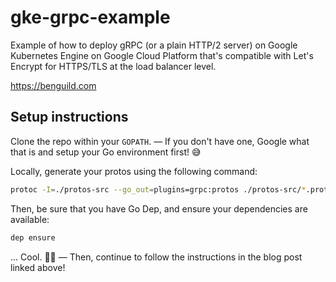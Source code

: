 # gke-grpc-example
Example of how to deploy gRPC (or a plain HTTP/2 server) on Google Kubernetes Engine on Google Cloud Platform that's compatible with Let's Encrypt for HTTPS/TLS at the load balancer level.

https://benguild.com

## Setup instructions

Clone the repo within your `GOPATH`. — If you don't have one, Google what that is and setup your Go environment first! 😅

Locally, generate your protos using the following command:

```bash
protoc -I=./protos-src --go_out=plugins=grpc:protos ./protos-src/*.proto
```

Then, be sure that you have Go Dep, and ensure your dependencies are available:

```bash
dep ensure
```

... Cool. 👍🏻 — Then, continue to follow the instructions in the blog post linked above!
